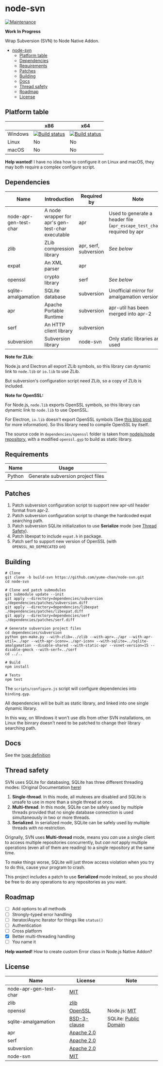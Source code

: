 # node-svn

[![Maintenance](https://img.shields.io/maintenance/yes/2018.svg)]()

**Work In Progress**

Wrap Subversion (SVN) to Node Native Addon.

- [node-svn](#node-svn)
    - [Platform table](#platform-table)
    - [Dependencies](#dependencies)
    - [Requirements](#requirements)
    - [Patches](#patches)
    - [Building](#building)
    - [Docs](#docs)
    - [Thread safety](#thread-safety)
    - [Roadmap](#roadmap)
    - [License](#license)

## Platform table

|         | x86                                                                                                                                                                            | x64                                                                                                                                                                            |
| ------- | ------------------------------------------------------------------------------------------------------------------------------------------------------------------------------ | ------------------------------------------------------------------------------------------------------------------------------------------------------------------------------ |
| Windows | [![Build status](https://ci.appveyor.com/api/projects/status/u7klnu47dxei6w0x/branch/build-svn?svg=true)](https://ci.appveyor.com/project/yume-chan/node-svn/branch/build-svn) | [![Build status](https://ci.appveyor.com/api/projects/status/u7klnu47dxei6w0x/branch/build-svn?svg=true)](https://ci.appveyor.com/project/yume-chan/node-svn/branch/build-svn) |
| Linux   | No                                                                                                                                                                             | No                                                                                                                                                                             |
| macOS   | No                                                                                                                                                                             | No                                                                                                                                                                             |

**Help wanted!** I have no idea how to configure it on Linux and macOS, they may both require a complex configure script.

## Dependencies

| Name                   | Introduction                                      | Required by           | Note                                                                      |
| ---------------------- | ------------------------------------------------- | --------------------- | ------------------------------------------------------------------------- |
| node-apr-gen-test-char | A node wrapper for apr's gen-test-char executable | apr                   | Used to generate a header file (`apr_escape_test_char.h`) required by apr |
| zlib                   | ZLib compression library                          | apr, serf, subversion | *See below*                                                               |
| expat                  | An XML parser                                     | apr                   |                                                                           |
| openssl                | crypto library                                    | serf                  | *See below*                                                               |
| sqlite-amalgamation    | SQLite database                                   | subversion            | Unofficial mirror for amalgamation version                                |
| apr                    | Apache Portable Runtime                           | subversion            | apr-util has been merged into apr-2                                       |
| serf                   | An HTTP client library                            | subversion            |                                                                           |
| subversion             | Subversion library                                | node-svn              | Only static libraries are used                                            |

**Note for ZLib:**

Node.js and Electron all export ZLib symbols, so this library can dynamic link to `node.lib` or `io.lib` to use ZLib.

But subversion's configuration script need ZLib, so a copy of ZLib is included.

**Note for OpenSSL:**

For Node.js, `node.lib` exports OpenSSL symbols, so this library can dynamic link to `node.lib` to use OpenSSL.

For Electron, `io.lib` doesn't export OpenSSL symbols (See [this blog post](https://electronjs.org/blog/electron-internals-using-node-as-a-library#shared-library-or-static-library) for more information). So this library need to compile OpenSSL by itself.

The source code in `dependencies/openssl` folder is taken from [nodejs/node repository](https://github.com/nodejs/node/tree/master/deps/openssl), with a modified `openssl.gyp` to build as static library.

## Requirements

| Name   | Usage                             |
| ------ | --------------------------------- |
| Python | Generate subversion project files |

## Patches

1. Patch subversion configuration script to support new apr-util header format from apr-2.
1. Patch subversion configuration script to change the hardcoded expat searching path.
2. Patch subversion SQLite initialization to use **Serialize** mode (see [Thread Safety](#Thread-safey)).
1. Patch libexpat to include `expat.h` in package.
1. Patch serf to support new version of OpenSSL (with `OPENSSL_NO_DEPRECATED` on)

## Building

```` shell
# Clone
git clone -b build-svn https://github.com/yume-chan/node-svn.git
cd node-svn

# Clone and patch submodules
git submodule update --init
git apply --directory=dependencies/subversion ./dependencies/patches/subversion.diff
git apply --directory=dependencies/libexpat ./dependencies/patches/libexpat.diff
git apply --directory=dependencies/serf ./dependencies/patches/serf.diff

# Generate subversion project files
cd dependencies/subversion
python gen-make.py --with-zlib=../zlib --with-apr=../apr --with-apr-util=../apr --with-apr-iconv=../apr-iconv --with-sqlite=../sqlite-amalgamation --disable-shared --with-static-apr --vsnet-version=15 --disable-gmock --with-serf=../serf
cd ../..

# Build
npm install

# Tests
npm test
````

The `scripts/configure.js` script will configure dependencies into `binding.gyp`.

All dependencies will be built as static library, and linked into one single dynamic library.

In this way, on Windows it won't use dlls from other SVN installations, on Linux the binrary doesn't need to be patched to change their library searching path.

## Docs

See the [type definition](scripts/index.d.ts)

## Thread safety

SVN uses SQLite for databasing, SQLite has three different threading modes: (Original Documentation [here](https://sqlite.org/threadsafe.html))

1. **Single-thread**. In this mode, all mutexes are disabled and SQLite is unsafe to use in more than a single thread at once.
1. **Multi-thread**. In this mode, SQLite can be safely used by multiple threads provided that no single database connection is used simultaneously in two or more threads.
1. **Serialized**. In serialized mode, SQLite can be safely used by multiple threads with no restriction.

Orignally, SVN uses **Multi-thread** mode, means you *can* use a single client to access multiple repositories concurrently, but *can not* apply multiple operations (even all of them are reading) to a single repository at the same time.

To make things worse, SQLite will just throw access violation when you try to do this, cause your program to crash.

This project includes a patch to use **Serialized** mode instead, so you should be free to do any operations to any repositories as you want.

## Roadmap

- [ ] Add options to all methods
- [ ] Strongly-typed error handling
- [ ] Iterator/Async Iterator for things like `status()`
- [ ] Authentication
- [ ] Cross platform
- [x] Better multi-threading handling
- [ ] You name it

**Help wanted!** How to create custom Error class in Node.js Native Addon?

## License

| Name                   | License                                                                            | Note                                                               |
| ---------------------- | ---------------------------------------------------------------------------------- | ------------------------------------------------------------------ |
| node-apr-gen-test-char | [MIT](https://github.com/yume-chan/node-apr-gen-test-char/blob/master/LICENSE)     |                                                                    |
| zlib                   | [zlib](https://github.com/madler/zlib/blob/master/zlib.h)                          |                                                                    |
| openssl                | [OpenSSL](https://github.com/openssl/openssl/blob/master/LICENSE)                  | Node.js: [MIT](https://github.com/nodejs/node/blob/master/LICENSE) |
| sqlite-amalgamation    | [BSD-3-clause](https://github.com/azadkuh/sqlite-amalgamation/blob/master/LICENSE) | SQLite: [Public Domain](http://www.sqlite.org/copyright.html)      |
| apr                    | [Apache 2.0](https://github.com/apache/apr/blob/trunk/LICENSE)                     |                                                                    |
| serf                   | [Apache 2.0](https://github.com/apache/apr/blob/trunk/LICENSE)                     |                                                                    |
| subversion             | [Apache 2.0](https://github.com/apache/subversion/blob/trunk/LICENSE)              |                                                                    |
| node-svn               | [MIT](https://github.com/yume-chan/node-svn/blob/master/LICENSE)                   |                                                                    |
